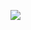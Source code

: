 ![](https://64.media.tumblr.com/d194d7e22abd182317f4635a7819a7ed/888b0e903e670cd2-58/s1280x1920/f535b136b2a254039179376bac3080610b705048.gifv)
